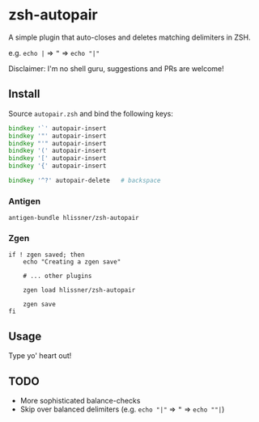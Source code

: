 # zsh-autopair

A simple plugin that auto-closes and deletes matching delimiters in ZSH.

e.g. `echo |` => <kbd>"</kbd> => `echo "|"`

Disclaimer: I'm no shell guru, suggestions and PRs are welcome!

## Install

Source `autopair.zsh` and bind the following keys:

```zsh
bindkey '`' autopair-insert
bindkey '"' autopair-insert
bindkey "'" autopair-insert
bindkey '(' autopair-insert
bindkey '[' autopair-insert
bindkey '{' autopair-insert

bindkey '^?' autopair-delete   # backspace
```

### Antigen

`antigen-bundle hlissner/zsh-autopair`

### Zgen

```
if ! zgen saved; then
    echo "Creating a zgen save"

    # ... other plugins

    zgen load hlissner/zsh-autopair

    zgen save
fi
```

## Usage

Type yo' heart out!

## TODO

* More sophisticated balance-checks
* Skip over balanced delimiters (e.g. `echo "|"` => <kbd>"</kbd> => `echo ""|`)
